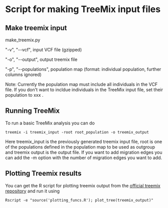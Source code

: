 # Script for making TreeMix input files

## Make treemix input

make_treemix.py

"-v", "--vcf", input VCF file (gzipped)

"-o", "--output", output treemix file

"-p", "--populations", population map (format: individual   population, further columns ignored)

Note: Currently the population map must include all individuals in the VCF file. If you don't want to incldue individuals in the TreeMix input file, set their population to xxx .

## Running TreeMix

To run a basic TreeMix analysis you can do 
```
treemix -i treemix_input -root root_population -o treemix_output
```

Here treemix_input is the previously generated treemix input file, root is one of the populations defined in the population map to be used as outgroup and treemix output is the output file. If you want to add migration edges you can add the -m option with the number of migration edges you want to add.

## Plotting Treemix results

You can get the R script for plotting treemix output from the [official treemix repository](https://bitbucket.org/nygcresearch/treemix/src/master/src/plotting_funcs.R) and run it using

```
Rscript -e "source('plotting_funcs.R'); plot_tree(treemix_output)"
```
